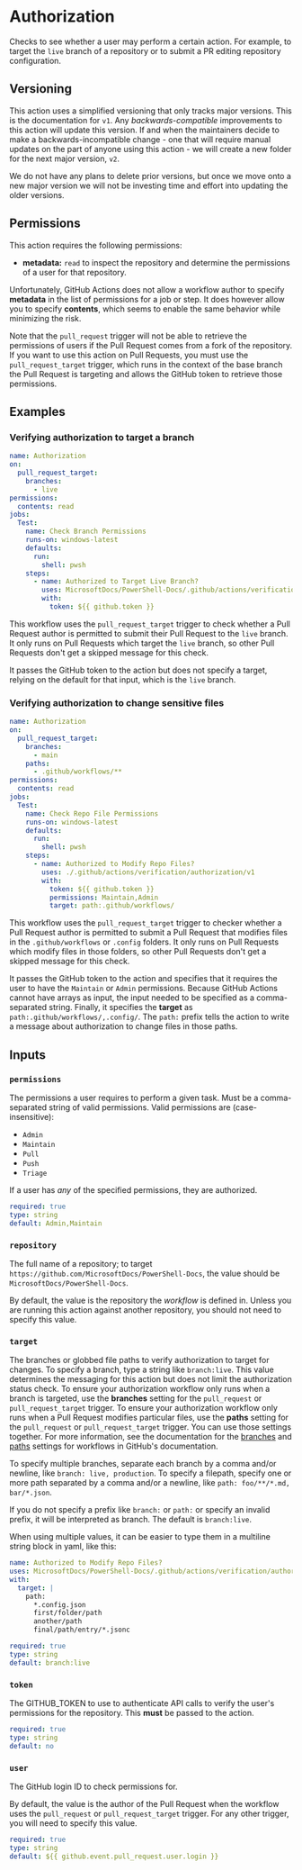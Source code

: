 # Authorization

Checks to see whether a user may perform a certain action. For example, to target the `live` branch
of a repository or to submit a PR editing repository configuration.

## Versioning

This action uses a simplified versioning that only tracks major versions. This is the documentation
for `v1`. Any _backwards-compatible_ improvements to this action will update this version. If and
when the maintainers decide to make a backwards-incompatible change - one that will require manual
updates on the part of anyone using this action - we will create a new folder for the next major
version, `v2`.

We do not have any plans to delete prior versions, but once we move onto a new major version we will
not be investing time and effort into updating the older versions.

## Permissions

This action requires the following permissions:

- **metadata:** `read` to inspect the repository and determine the permissions of a user for that
  repository.

Unfortunately, GitHub Actions does not allow a workflow author to specify **metadata** in the list
of permissions for a job or step. It does however allow you to specify **contents**, which seems to
enable the same behavior while minimizing the risk.

Note that the `pull_request` trigger will not be able to retrieve the permissions of users if the
Pull Request comes from a fork of the repository. If you want to use this action on Pull Requests,
you must use the `pull_request_target` trigger, which runs in the context of the base branch the
Pull Request is targeting and allows the GitHub token to retrieve those permissions.

## Examples

### Verifying authorization to target a branch

```yaml
name: Authorization
on:
  pull_request_target:
    branches:
      - live
permissions:
  contents: read
jobs:
  Test:
    name: Check Branch Permissions
    runs-on: windows-latest
    defaults:
      run:
        shell: pwsh
    steps:
      - name: Authorized to Target Live Branch?
        uses: MicrosoftDocs/PowerShell-Docs/.github/actions/verification/authorization/v1@main
        with:
          token: ${{ github.token }}
```

This workflow uses the `pull_request_target` trigger to check whether a Pull Request author is
permitted to submit their Pull Request to the `live` branch. It only runs on Pull Requests which
target the `live` branch, so other Pull Requests don't get a skipped message for this check.

It passes the GitHub token to the action but does not specify a target, relying on the default for
that input, which is the `live` branch.

### Verifying authorization to change sensitive files

```yaml
name: Authorization
on:
  pull_request_target:
    branches:
      - main
    paths:
      - .github/workflows/**
permissions:
  contents: read
jobs:
  Test:
    name: Check Repo File Permissions
    runs-on: windows-latest
    defaults:
      run:
        shell: pwsh
    steps:
      - name: Authorized to Modify Repo Files?
        uses: ./.github/actions/verification/authorization/v1
        with:
          token: ${{ github.token }}
          permissions: Maintain,Admin
          target: path:.github/workflows/
```

This workflow uses the `pull_request_target` trigger to checker whether a Pull Request author is
permitted to submit a Pull Request that modifies files in the `.github/workflows` or `.config`
folders. It only runs on Pull Requests which modify files in those folders, so other Pull Requests
don't get a skipped message for this check.

It passes the GitHub token to the action and specifies that it requires the user to have the
`Maintain` or `Admin` permissions. Because GitHub Actions cannot have arrays as input, the input
needed to be specified as a comma-separated string. Finally, it specifies the **target** as
`path:.github/workflows/,.config/`. The `path:` prefix tells the action to write a message about
authorization to change files in those paths.

## Inputs

### `permissions`

The permissions a user requires to perform a given task. Must be a comma-separated string of valid
permissions. Valid permissions are (case-insensitive):

- `Admin`
- `Maintain`
- `Pull`
- `Push`
- `Triage`

If a user has _any_ of the specified permissions, they are authorized.

```yaml
required: true
type: string
default: Admin,Maintain
```

### `repository`

The full name of a repository; to target `https://github.com/MicrosoftDocs/PowerShell-Docs`, the
value should be `MicrosoftDocs/PowerShell-Docs`.

By default, the value is the repository the _workflow_ is defined in. Unless you are running this
action against another repository, you should not need to specify this value.

### `target`

The branches or globbed file paths to verify authorization to target for changes. To specify
a branch, type a string like `branch:live`. This value determines the messaging for this
action but does not limit the authorization status check. To ensure your authorization
workflow only runs when a branch is targeted, use the **branches** setting for the
`pull_request` or `pull_request_target` trigger. To ensure your authorization workflow only
runs when a Pull Request modifies particular files, use the **paths** setting for the
`pull_request` or `pull_request_target` trigger. You can use those settings together. For
more information, see the documentation for the [branches][syntax-docs-branches] and
[paths][syntax-docs-paths] settings for workflows in GitHub's documentation.

To specify multiple branches, separate each branch
by a comma and/or newline, like `branch: live, production`. To specify a filepath, specify one
or more path separated by a comma and/or a newline, like `path: foo/**/*.md, bar/*.json`.

If you do not specify a prefix like `branch:` or `path:` or specify an invalid prefix, it will
be interpreted as branch. The default is `branch:live`.

When using multiple values, it can be easier to type them in a multiline string block in yaml,
like this:

```yaml
name: Authorized to Modify Repo Files?
uses: MicrosoftDocs/PowerShell-Docs/.github/actions/verification/authorization/v1@main
with:
  target: |
    path:
      *.config.json
      first/folder/path
      another/path
      final/path/entry/*.jsonc
```

```yaml
required: true
type: string
default: branch:live
```

### `token`

The GITHUB_TOKEN to use to authenticate API calls to verify the user's permissions for the
repository. This **must** be passed to the action.

```yaml
required: true
type: string
default: no
```

### `user`

The GitHub login ID to check permissions for.

By default, the value is the author of the Pull Request when the workflow uses the `pull_request` or
`pull_request_target` trigger. For any other trigger, you will need to specify this value.

```yaml
required: true
type: string
default: ${{ github.event.pull_request.user.login }}
```

[syntax-docs-branches]: https://docs.github.com/en/actions/using-workflows/workflow-syntax-for-github-actions#onpull_requestpull_request_targetbranchesbranches-ignore
[syntax-docs-paths]:    https://docs.github.com/en/actions/using-workflows/workflow-syntax-for-github-actions#onpushpull_requestpull_request_targetpathspaths-ignore
